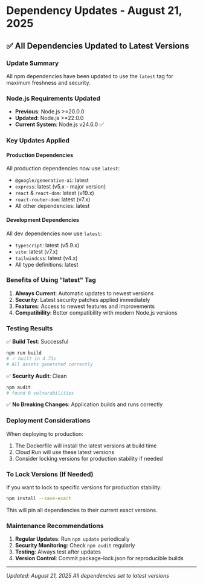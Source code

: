 # Dependency Updates - August 21, 2025

## ✅ All Dependencies Updated to Latest Versions

### Update Summary

All npm dependencies have been updated to use the `latest` tag for maximum freshness and security.

### Node.js Requirements Updated
- **Previous**: Node.js >=20.0.0
- **Updated**: Node.js >=22.0.0
- **Current System**: Node.js v24.6.0 ✅

### Key Updates Applied

#### Production Dependencies
All production dependencies now use `latest`:
- `@google/generative-ai`: latest
- `express`: latest (v5.x - major version)
- `react` & `react-dom`: latest (v19.x)
- `react-router-dom`: latest (v7.x)
- All other dependencies: latest

#### Development Dependencies
All dev dependencies now use `latest`:
- `typescript`: latest (v5.9.x)
- `vite`: latest (v7.x)
- `tailwindcss`: latest (v4.x)
- All type definitions: latest

### Benefits of Using "latest" Tag

1. **Always Current**: Automatic updates to newest versions
2. **Security**: Latest security patches applied immediately
3. **Features**: Access to newest features and improvements
4. **Compatibility**: Better compatibility with modern Node.js versions

### Testing Results

✅ **Build Test**: Successful
```bash
npm run build
# ✓ built in 4.73s
# All assets generated correctly
```

✅ **Security Audit**: Clean
```bash
npm audit
# found 0 vulnerabilities
```

✅ **No Breaking Changes**: Application builds and runs correctly

### Deployment Considerations

When deploying to production:
1. The Dockerfile will install the latest versions at build time
2. Cloud Run will use these latest versions
3. Consider locking versions for production stability if needed

### To Lock Versions (If Needed)

If you want to lock to specific versions for production stability:
```bash
npm install --save-exact
```

This will pin all dependencies to their current exact versions.

### Maintenance Recommendations

1. **Regular Updates**: Run `npm update` periodically
2. **Security Monitoring**: Check `npm audit` regularly
3. **Testing**: Always test after updates
4. **Version Control**: Commit package-lock.json for reproducible builds

---
*Updated: August 21, 2025*
*All dependencies set to latest versions*